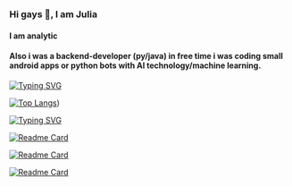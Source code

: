 
### Hi gays 👋, I am Julia
#### I am analytic 
#### Also i was a backend-developer (py/java) in free time i was coding small android apps or python bots with AI technology/machine learning. 

[![Typing SVG](https://readme-typing-svg.herokuapp.com?color=%2336BCF7&lines=My+languages)](https://git.io/typing-svg)

[![Top Langs](https://github-readme-stats.vercel.app/api/top-langs/?username=tispen&hide=PHP,CSS)](https://github.com/anuraghazra))


[![Typing SVG](https://readme-typing-svg.herokuapp.com?color=%2336BCF7&lines=My+last+projects)](https://git.io/typing-svg)

[![Readme Card](https://github-readme-stats.vercel.app/api/pin/?username=tispen&repo=Mobile_app_violin)](https://github.com/tispen/Mobile_app_violin)

[![Readme Card](https://github-readme-stats.vercel.app/api/pin/?username=tispen&repo=Chat_app)](https://github.com/tispen/Chat_app)

[![Readme Card](https://github-readme-stats.vercel.app/api/pin/?username=tispen&repo=Python-AI-ML-Finance)](https://github.com/tispen/Python-AI-ML-Finance)








<!--
**tispen/tis is a ✨ _special_ ✨ repository because its `README.md` (this file) appears on your GitHub profile.

Here are some ideas to get you started:

- 🔭 I’m currently working on ...
- 🌱 I’m currently learning ...
- 👯 I’m looking to collaborate on ...
- 🤔 I’m looking for help with ...
- 💬 Ask me about ...
- 📫 How to reach me: ...
- 😄 Pronouns: ...
- ⚡ Fun fact: ...
-->
